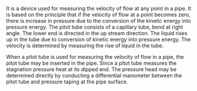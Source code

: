 It is a device used for measuring the velocity of flow at any point in a pipe. It is based on the principle that if the velocity of flow at a point becomes zero, there is increase in pressure due to the conversion of the kinetic energy into pressure energy. The pitot tube consists of a capillary tube, bend at right angle. The lower end is directed in the up stream direction. The liquid rises up in the tube due to conversion of kinetic energy into pressure energy. The velocity is determined by measuring the rise of liquid in the tube.

When a pitot tube is used for measuring the velocity of flow in a pipe, the pitot tube may be inserted in the pipe. Since a pitot tube measures the stagnation pressure heat at its dipped end. The pressure head may be determined directly by conducting a differential manometer between the pitot tube and pressure taping at the pipe surface.

